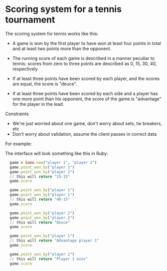 # Scoring system for a tennis tournament

The scoring system for tennis works like this:

* A game is won by the first player to have won at least four points in total and at least two points more than the opponent.

* The running score of each game is described in a manner peculiar to tennis: scores from zero to three points are described as 0, 15, 30, 40, respectively

* If at least three points have been scored by each player, and the scores are equal, the score is "deuce".

* If at least three points have been scored by each side and a player has one more point than his opponent, the score of the game is "advantage" for the player in the lead.

Constraints

* We're just worried about one game, don't worry about sets, tie breakers, etc
* Don't worry about validation, assume the client passes in correct data

For example:


The interface will look something like this in Ruby:

```ruby
  game = Game.new("player 1", "player 2")
  game.point_won_by("player 1")
  game.point_won_by("player 2")
  // this will return "15-15"
  game.score

  game.point_won_by("player 1")
  game.point_won_by("player 1")
  // this will return "40-15"
  game.score

  game.point_won_by("player 2")
  game.point_won_by("player 2")
  // this will return "Deuce"
  game.score

  game.point_won_by("player 1")
  // this will return "Advantage player 1"
  game.score

  game.point_won_by("player 1")
  // this will return "Player 1 wins"
  game.score
```
